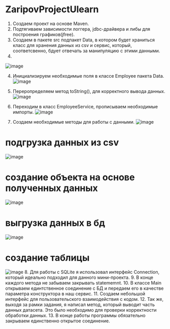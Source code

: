 # ZaripovProjectUlearn
1. Создаем проект на основе Maven.
2. Подтягиваем зависимости логгера, jdbc-драйвера и либы для построения графиков(jfree).
3. Создаем в пакете src подпакет Data, в котором будет храниться класс для хранения данных из csv и сервис, который, соответсвенно, бдует отвечать за манипуляцию с этими данными. 
4. 
![image](https://user-images.githubusercontent.com/95271008/210787473-3a5c79ab-46bf-4c7b-ad47-3a25aeb3b029.png)

4. Инициализируем необходимые поля в классе Employee пакета Data.
![image](https://user-images.githubusercontent.com/95271008/210787698-8ec57c99-61e6-44ef-94bd-360e34a524d9.png)

5. Переропределяем метод toString(), для корректного вывода данных.
![image](https://user-images.githubusercontent.com/95271008/210787769-513b1655-c514-4f2e-beae-dcffcca11d2a.png)

6. Переходим в класс EmployeeService, прописываем необходимые импорты.
![image](https://user-images.githubusercontent.com/95271008/210787871-392119b4-f322-4e5e-a5f8-ca71687bda9f.png)

7. Создаем необходимые методы для работы с данными.
![image](https://user-images.githubusercontent.com/95271008/210787959-3dab946a-0903-42b4-93db-20ed3ed03108.png)
# подгрузка данных из csv
![image](https://user-images.githubusercontent.com/95271008/210788081-38eeee7a-840f-45d3-82f2-84227bc3f9f2.png)
# создание объекта на основе полученных данных
![image](https://user-images.githubusercontent.com/95271008/210788209-d9955aae-d6f3-4eda-b3d6-6c5781559de7.png)
# выгрузка данных в бд
![image](https://user-images.githubusercontent.com/95271008/210788308-b0f51cdb-3cdf-4fc5-9e99-2a99808ac18f.png)
# создание таблицы
![image](https://user-images.githubusercontent.com/95271008/210788392-cb204a8f-6d80-4e43-8e2c-31c475e1aace.png)
8. Для работы с SQLite я использовал интерфейс Connection, который идеально подходил для данного мини-проекта.
9. В конце каждого метода не забываем закрывать statememnt.
10. В классе Main открываем единтственное соединение с БД и передаем его в качестве параметра конструктора в наш сервис.
11. Создаем небольшой интерфейс для пользовательского взаимодействия с кодом.
12. Так же, выходя за рамки задания, я написал метод, который выводит часть данных датасета. Это было необходимо для проверки корректности обработки данных.
13. В конце работы программы обязательно закрываем единственно открытое соединение.
